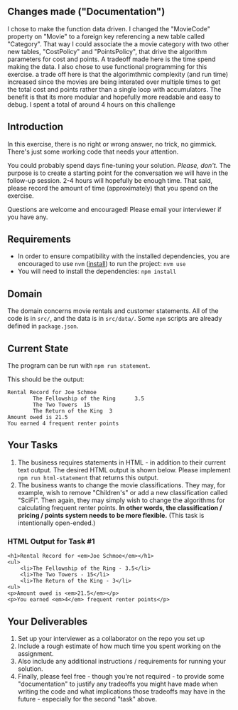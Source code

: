 ## Changes made ("Documentation")

I chose to make the function data driven. I changed the "MovieCode" property on "Movie" to a foreign key referencing a new table called "Category". That way I could associate the a movie category with two other new tables, "CostPolicy" and "PointsPolicy", that drive the algorithm parameters for cost and points. A tradeoff made here is the time spend making the data. I also chose to use functional programming for this exercise. a trade off here is that the algorimthmic complexity (and run time) increased since the movies are being interated over multiple times to get the total cost and points rather than a single loop with accumulators. The benefit is that its more modular and hopefully more readable and easy to debug. I spent a total of around 4 hours on this challenge

## Introduction

In this exercise, there is no right or wrong answer, no trick, no gimmick. There's just some working code that needs your attention.

You could probably spend days fine-tuning your solution. _Please, don't._ The purpose is to create a starting point for the conversation we will have in the follow-up session. 2-4 hours will hopefully be enough time. That said, please record the amount of time (approximately) that you spend on the exercise.

Questions are welcome and encouraged! Please email your interviewer if you have any.

## Requirements

- In order to ensure compatibility with the installed dependencies, you are encouraged to use `nvm` ([install](https://github.com/nvm-sh/nvm#node-version-manager---)) to run the project: `nvm use`
- You will need to install the dependencies: `npm install`

## Domain

The domain concerns movie rentals and customer statements. All of the code is in `src/`, and the data is in `src/data/`. Some `npm` scripts are already defined in `package.json`.

## Current State

The program can be run with `npm run statement`.

This should be the output:

```
Rental Record for Joe Schmoe
        The Fellowship of the Ring      3.5
        The Two Towers  15
        The Return of the King  3
Amount owed is 21.5
You earned 4 frequent renter points
```

## Your Tasks

1. The business requires statements in HTML - in addition to their current text output. The desired HTML output is shown below. Please implement `npm run html-statement` that returns this output.
2. The business wants to change the movie classifications. They may, for example, wish to remove "Children's" or add a new classification called "SciFi". Then again, they may simply wish to change the algorithms for calculating frequent renter points. **In other words, the classification / pricing / points system needs to be more flexible.** (This task is intentionally open-ended.)

### HTML Output for Task #1

```
<h1>Rental Record for <em>Joe Schmoe</em></h1>
<ul>
    <li>The Fellowship of the Ring - 3.5</li>
    <li>The Two Towers - 15</li>
    <li>The Return of the King - 3</li>
<ul>
<p>Amount owed is <em>21.5</em></p>
<p>You earned <em>4</em> frequent renter points</p>
```

## Your Deliverables

1. Set up your interviewer as a collaborator on the repo you set up
2. Include a rough estimate of how much time you spent working on the assignment.
3. Also include any additional instructions / requirements for running your solution.
4. Finally, please feel free - though you're not required - to provide some "documentation" to justify any tradeoffs you might have made when writing the code and what implications those tradeoffs may have in the future - especially for the second "task" above.

